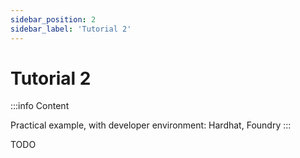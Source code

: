 ```yaml
---
sidebar_position: 2
sidebar_label: 'Tutorial 2'
---
```


# Tutorial 2

:::info Content

Practical example, with developer environment: Hardhat, Foundry
:::

TODO